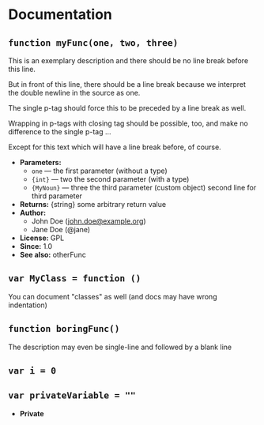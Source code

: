 # Documentation

## `function myFunc(one, two, three)`

This is an exemplary description and there should be no line break before this line. 

But in front of this line, there should be a line break because we interpret the double newline in the source as one. 

The single p-tag should force this to be preceded by a line break as well. 

Wrapping in p-tags with closing tag should be possible, too, and make no difference to the single p-tag ... 

Except for this text which will have a line break before, of course. 



 * **Parameters:**
   * `one` — the first parameter (without a type)
   * `{int}` — two the second parameter (with a type)
   * `{MyNoun}` — three the third parameter (custom object)
     second line for third parameter
 * **Returns:**  {string} some arbitrary return value
 * **Author:**
   *  John Doe (john.doe@example.org)
   *  Jane Doe (@jane)
 * **License:**  GPL
 * **Since:**  1.0
 * **See also:**  otherFunc

## `var MyClass = function ()`

You can document "classes" as well (and docs may have wrong indentation)

## `function boringFunc()`

The description may even be single-line and followed by a blank line

## `var i = 0`


## `var privateVariable = ""`

 * **Private**
